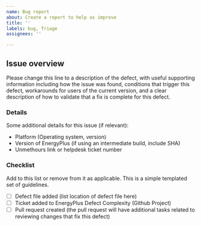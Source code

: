 ```yaml
---
name: Bug report
about: Create a report to help us improve
title: ''
labels: bug, Triage
assignees: ''

---
```


Issue overview
--------------
Please change this line to a description of the defect, with useful supporting information including how the issue was found, conditions that trigger this defect, workarounds for users of the current version, and a clear description of how to validate that a fix is complete for this defect.

### Details
Some additional details for this issue (if relevant):
 - Platform (Operating system, version)
 - Version of EnergyPlus (if using an intermediate build, include SHA)
 - Unmethours link or helpdesk ticket number

### Checklist
Add to this list or remove from it as applicable.  This is a simple templated set of guidelines.
 - [ ] Defect file added (list location of defect file here)
 - [ ] Ticket added to EnergyPlus Defect Complexity (Github Project)
 - [ ] Pull request created (the pull request will have additional tasks related to reviewing changes that fix this defect)
